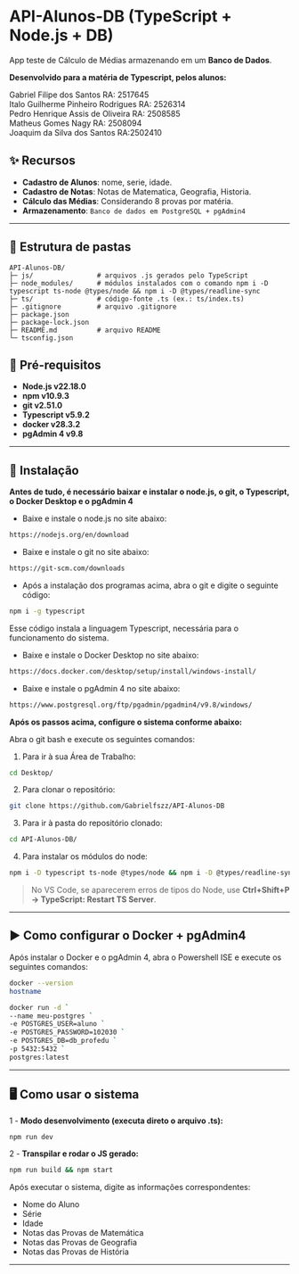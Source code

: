 # API-Alunos-DB (TypeScript + Node.js + DB)

App teste de Cálculo de Médias armazenando em um **Banco de Dados**. 

**Desenvolvido para a matéria de Typescript, pelos alunos:**  

Gabriel Filipe dos Santos RA: 2517645  
Italo Guilherme Pinheiro Rodrigues RA: 2526314  
Pedro Henrique Assis de Oliveira RA: 2508585  
Matheus Gomes Nagy RA: 2508094   
Joaquim da Silva dos Santos RA:2502410

## ✨ Recursos

* **Cadastro de Alunos**: nome, serie, idade.
* **Cadastro de Notas**: Notas de Matematica, Geografia, Historia.
* **Cálculo das Médias**: Considerando 8 provas por matéria.
* **Armazenamento**: `Banco de dados em PostgreSQL + pgAdmin4`


---

## 📁 Estrutura de pastas

```
API-Alunos-DB/
├─ js/                # arquivos .js gerados pelo TypeScript
├─ node_modules/      # módulos instalados com o comando npm i -D typescript ts-node @types/node && npm i -D @types/readline-sync
├─ ts/                # código-fonte .ts (ex.: ts/index.ts)
├─ .gitignore         # arquivo .gitignore
├─ package.json      
├─ package-lock.json  
├─ README.md          # arquivo README
└─ tsconfig.json      
```


## 🔧 Pré-requisitos

* **Node.js v22.18.0** 
* **npm v10.9.3**
* **git v2.51.0**
* **Typescript v5.9.2**
* **docker v28.3.2**
* **pgAdmin 4 v9.8**
---

## 🚀 Instalação

**Antes de tudo, é necessário baixar e instalar o node.js, o git, o Typescript, o Docker Desktop e o pgAdmin 4**  
* Baixe e instale o node.js no site abaixo:
```bash
https://nodejs.org/en/download
```  
* Baixe e instale o git no site abaixo:
```bash
https://git-scm.com/downloads
```
* Após a instalação dos programas acima, abra o git e digite o seguinte código:
```bash
npm i -g typescript
```
Esse código instala a linguagem Typescript, necessária para o funcionamento do sistema.      

* Baixe e instale o Docker Desktop no site abaixo:
```bash
https://docs.docker.com/desktop/setup/install/windows-install/
```
* Baixe e instale o pgAdmin 4 no site abaixo:
```bash
https://www.postgresql.org/ftp/pgadmin/pgadmin4/v9.8/windows/
```
  
**Após os passos acima, configure o sistema conforme abaixo:**

Abra o git bash e execute os seguintes comandos:

1. Para ir à sua Área de Trabalho:
```bash
cd Desktop/
```
2. Para clonar o repositório:
```bash
git clone https://github.com/Gabrielfszz/API-Alunos-DB
```
3. Para ir à pasta do repositório clonado:
```bash
cd API-Alunos-DB/
```
4. Para instalar os módulos do node:
```bash
npm i -D typescript ts-node @types/node && npm i -D @types/readline-sync
```

> No VS Code, se aparecerem erros de tipos do Node, use **Ctrl+Shift+P → TypeScript: Restart TS Server**.

---

## ▶️ Como configurar o Docker + pgAdmin4

Após instalar o Docker e o pgAdmin 4, abra o Powershell ISE e execute os seguintes comandos:  
```bash
docker --version
hostname

docker run -d `
--name meu-postgres `
-e POSTGRES_USER=aluno `
-e POSTGRES_PASSWORD=102030 `
-e POSTGRES_DB=db_profedu `
-p 5432:5432 `
postgres:latest
```


---
## 🖥️ Como usar o sistema  

1 - **Modo desenvolvimento (executa direto o arquivo .ts):**

```bash
npm run dev
```

2 - **Transpilar e rodar o JS gerado:**

```bash
npm run build && npm start
```

Após executar o sistema, digite as informações correspondentes:  
* Nome do Aluno  
* Série  
* Idade  
* Notas das Provas de Matemática  
* Notas das Provas de Geografia  
* Notas das Provas de História  

---




